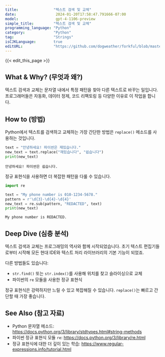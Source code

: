 ```yaml
---
title:                "텍스트 검색 및 교체"
date:                  2024-01-20T17:58:47.791666-07:00
model:                 gpt-4-1106-preview
simple_title:         "텍스트 검색 및 교체"
programming_language: "Python"
category:             "Python"
tag:                  "Strings"
isCJKLanguage:        true
editURL:              "https://github.com/dogweather/forkful/blob/master/content/ko/python/searching-and-replacing-text.md"
---
```


{{< edit_this_page >}}

## What & Why? (무엇과 왜?)

텍스트 검색과 교체는 문자열 내에서 특정 패턴을 찾아 다른 텍스트로 바꾸는 일입니다. 프로그래머들은 자동화, 데이터 정제, 코드 리팩토링 등 다양한 이유로 이 작업을 합니다.

## How to (방법)

Python에서 텍스트를 검색하고 교체하는 가장 간단한 방법은 `replace()` 메소드를 사용하는 것입니다.

```python
text = "안녕하세요! 파이썬은 재밌습니다."
new_text = text.replace("재밌습니다", "쉽습니다")
print(new_text)
```

```
안녕하세요! 파이썬은 쉽습니다.
```

정규 표현식을 사용하면 더 복잡한 패턴을 다룰 수 있습니다.

```python
import re

text = "My phone number is 010-1234-5678."
pattern = r'\d{3}-\d{4}-\d{4}'
new_text = re.sub(pattern, "REDACTED", text)
print(new_text)
```

```
My phone number is REDACTED.
```

## Deep Dive (심층 분석)

텍스트 검색과 교체는 프로그래밍의 역사와 함께 시작되었습니다. 초기 텍스트 편집기들로부터 시작해 모든 현대 IDE와 텍스트 처리 라이브러리의 기본 기능이 되었죠.

다른 방법들도 있습니다:
- `str.find()` 또는 `str.index()`를 사용해 위치를 찾고 슬라이싱으로 교체
- 파이썬의 `re` 모듈을 사용한 정규 표현식

정규 표현식은 강력하지만 느릴 수 있고 복잡해질 수 있습니다. `replace()`는 빠르고 간단할 때 가장 좋습니다.

## See Also (참고 자료)

- Python 문자열 메소드: https://docs.python.org/3/library/stdtypes.html#string-methods
- 파이썬 정규 표현식 모듈 `re`: https://docs.python.org/3/library/re.html
- 정규 표현식에 대한 더 깊이 있는 학습: https://www.regular-expressions.info/tutorial.html
